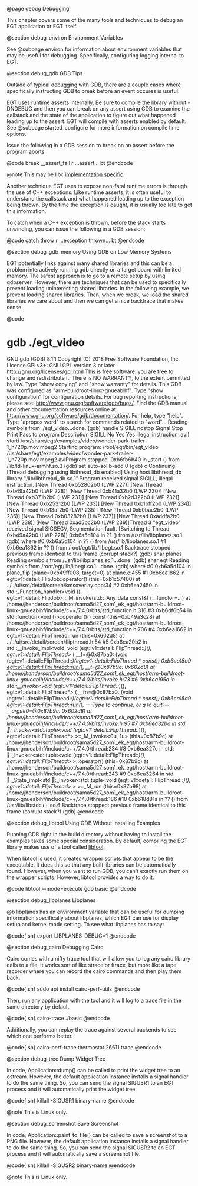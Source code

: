  @page debug Debugging

This chapter covers some of the many tools and techniques to debug an EGT
application or EGT itself.

@section debug_environ Environment Variables

See @subpage environ for information about environment variables that may be
useful for debugging.  Specifically, configuring logging internal to EGT.

@section debug_gdb GDB Tips

Outside of typical debugging with GDB, there are a couple cases where
specifically instructing GDB to break before an event occures is useful.

EGT uses runtime asserts internally.  Be sure to compile the library without
-DNDEBUG and then you can break on any assert using GDB to examine the callstack
and the state of the application to figure out what happened leading up to the
assert.  EGT will compile with asserts enabled by default. See
@subpage started_configure for more information on compile time options.

Issue the following in a GDB session to break on an assert before the program
aborts:

@code
break __assert_fail
r
...assert...
bt
@endcode

@note This may be libc [implementation specific](https://refspecs.linuxbase.org/LSB_3.1.1/LSB-Core-generic/LSB-Core-generic/baselib---assert-fail-1.html).

Another technique EGT uses to expose non-fatal runtime errors is through the use
of C++ exceptions.  Like runtime asserts, it is often useful to understand the
callstack and what happened leading up to the exception being thrown.  By the
time the exception is caught, it is usually too late to get this information.

To catch when a C++ exception is thrown, before the stack starts unwinding, you
can issue the following in a GDB session:

@code
catch throw
r
...exception thrown...
bt
@endcode

@section debug_gdb_memory Using GDB on Low Memory Systems

EGT potentially links against many shared libraries and this can be a problem
interactively running gdb directly on a target board with limited memory.  The
safest approach is to go to a remote setup by using gdbserver.  However, there
are techniques that can be used to specifically prevent loading uninteresting
shared libraries.  In the following example, we prevent loading shared libraries.
Then, when we break, we load the shared libraries we care about and then we can
get a nice backtrace that makes sense.

@code
# gdb ./egt_video
GNU gdb (GDB) 8.1.1
Copyright (C) 2018 Free Software Foundation, Inc.
License GPLv3+: GNU GPL version 3 or later <http://gnu.org/licenses/gpl.html>
This is free software: you are free to change and redistribute it.
There is NO WARRANTY, to the extent permitted by law.  Type "show copying"
and "show warranty" for details.
This GDB was configured as "arm-buildroot-linux-gnueabihf".
Type "show configuration" for configuration details.
For bug reporting instructions, please see:
<http://www.gnu.org/software/gdb/bugs/>.
Find the GDB manual and other documentation resources online at:
<http://www.gnu.org/software/gdb/documentation/>.
For help, type "help".
Type "apropos word" to search for commands related to "word"...
Reading symbols from ./egt_video...done.
(gdb) handle SIGILL nostop
Signal        Stop      Print   Pass to program Description
SIGILL        No        Yes     Yes             Illegal instruction
.avi) starti /usr/share/egt/examples/video/wonder-park-trailer-1_h720p.mov.mpeg2
Starting program: /root/egt/bin/egt_video /usr/share/egt/examples/video/wonder-park-trailer-1_h720p.mov.mpeg2.aviProgram stopped.
0xb6fb6b40 in _start () from /lib/ld-linux-armhf.so.3
(gdb) set auto-solib-add 0
(gdb) c
Continuing.
[Thread debugging using libthread_db enabled]
Using host libthread_db library "/lib/libthread_db.so.1".Program received signal SIGILL, Illegal instruction.
[New Thread 0xb52802b0 (LWP 227)]
[New Thread 0xb49a42b0 (LWP 228)]
[New Thread 0xb41a32b0 (LWP 230)]
[New Thread 0xb371b2b0 (LWP 231)]
[New Thread 0xb2d322b0 (LWP 232)]
[New Thread 0xb25312b0 (LWP 233)]
[New Thread 0xb1bff2b0 (LWP 234)]
[New Thread 0xb13af2b0 (LWP 235)]
[New Thread 0xb0bae2b0 (LWP 236)]
[New Thread 0xb03282b0 (LWP 237)]
[New Thread 0xaddfa2b0 (LWP 238)]
[New Thread 0xad5bc2b0 (LWP 239)]Thread 3 "egt_video" received signal SIGSEGV, Segmentation fault.
[Switching to Thread 0xb49a42b0 (LWP 228)]
0xb6a5d104 in ?? () from /usr/lib/libplanes.so.1
(gdb) where
#0  0xb6a5d104 in ?? () from /usr/lib/libplanes.so.1
#1  0xb6ea1862 in ?? () from /root/egt/lib/libegt.so.1
Backtrace stopped: previous frame identical to this frame (corrupt stack?)
(gdb) shar planes
Reading symbols from /usr/lib/libplanes.so.1...done.
(gdb) shar egt
Reading symbols from /root/egt/lib/libegt.so.1...done.
(gdb) where
#0  0xb6a5d104 in plane_flip (plane=0xb49ff008, target=0) at plane.c:455
#1  0xb6ea1862 in egt::v1::detail::FlipJob::operator() (this=0xb1c57400)
    at ../../ui/src/detail/screen/kmsoverlay.cpp:34
#2  0xb6ea2450 in std::_Function_handler<void (), egt::v1::detail::FlipJob>::_M_invoke(std::_Any_data const&) (__functor=...)
    at /home/jhenderson/buildroot/sama5d27_som1_ek_egt/host/arm-buildroot-linux-gnueabihf/include/c++/7.4.0/bits/std_function.h:316
#3  0xb6df6b54 in std::function<void ()>::operator()() const (this=0xb49a3c28)
    at /home/jhenderson/buildroot/sama5d27_som1_ek_egt/host/arm-buildroot-linux-gnueabihf/include/c++/7.4.0/bits/std_function.h:706
#4  0xb6ea1662 in egt::v1::detail::FlipThread::run (this=0x602d8)
    at ../../ui/src/detail/screen/flipthread.h:54
#5  0xb6ea20b2 in std::__invoke_impl<void, void (egt::v1::detail::FlipThread::*)(), egt::v1::detail::FlipThread*> (
    __f=@0x87ba0: (void (egt::v1::detail::FlipThread::*)(egt::v1::detail::FlipThread * const)) 0xb6ea15a9 <egt::v1::detail::FlipThread::run()>,
    __t=@0x87b9c: 0x602d8)
    at /home/jhenderson/buildroot/sama5d27_som1_ek_egt/host/arm-buildroot-linux-gnueabihf/include/c++/7.4.0/bits/invoke.h:73
#6  0xb6ea195a in std::__invoke<void (egt::v1::detail::FlipThread::*)(), egt::v1::detail::FlipThread*> (
    __fn=@0x87ba0: (void (egt::v1::detail::FlipThread::*)(egt::v1::detail::FlipThread * const)) 0xb6ea15a9 <egt::v1::detail::FlipThread::run()>,
---Type <return> to continue, or q <return> to quit---
    __args#0=@0x87b9c: 0x602d8)
    at /home/jhenderson/buildroot/sama5d27_som1_ek_egt/host/arm-buildroot-linux-gnueabihf/include/c++/7.4.0/bits/invoke.h:95
#7  0xb6ea32ba in std::thread::_Invoker<std::tuple<void (egt::v1::detail::FlipThread::*)(), egt::v1::detail::FlipThread*> >::_M_invoke<0u, 1u> (this=0x87b9c)
    at /home/jhenderson/buildroot/sama5d27_som1_ek_egt/host/arm-buildroot-linux-gnueabihf/include/c++/7.4.0/thread:234
#8  0xb6ea327c in std::thread::_Invoker<std::tuple<void (egt::v1::detail::FlipThread::*)(), egt::v1::detail::FlipThread*> >::operator() (this=0x87b9c)
    at /home/jhenderson/buildroot/sama5d27_som1_ek_egt/host/arm-buildroot-linux-gnueabihf/include/c++/7.4.0/thread:243
#9  0xb6ea3264 in std::thread::_State_impl<std::thread::_Invoker<std::tuple<void (egt::v1::detail::FlipThread::*)(), egt::v1::detail::FlipThread*> > >::_M_run
    (this=0x87b98)
    at /home/jhenderson/buildroot/sama5d27_som1_ek_egt/host/arm-buildroot-linux-gnueabihf/include/c++/7.4.0/thread:186
#10 0xb618d81a in ?? () from /usr/lib/libstdc++.so.6
Backtrace stopped: previous frame identical to this frame (corrupt stack?)
(gdb)
@endcode

@section debug_libtool Using GDB Without Installing Examples

Running GDB right in the build directory without having to install the examples
takes some special consideration.  By default, compiling the EGT library makes
use of a tool called [libtool](https://www.gnu.org/software/libtool/).

When libtool is used, it creates wrapper scripts that appear to be the
executable.  It does this so that any built libraries can be automatically found.
However, when you want to run GDB, you can't exactly run them on the wrapper
scripts.  However, libtool provides a way to do it.

@code
libtool --mode=execute gdb basic
@endcode

@section debug_libplanes Libplanes

@b libplanes has an environment variable that can be useful for dumping
information specifically about libplanes, which EGT can use for display setup
and kernel mode setting.  To see what libplanes has to say:

@code{.sh}
export LIBPLANES_DEBUG=1
@endcode

@section debug_cairo Debugging Cairo

Cairo comes with a nifty trace tool that will allow you to log any cairo library
calls to a file.  It works sort of like strace or ftrace, but more like a tape
recorder where you can record the cairo commands and then play them back.

@code{.sh}
sudo apt install cairo-perf-utils
@endcode

Then, run any application with the tool and it will log to a trace file in the
same directory by default.

@code{.sh}
cairo-trace ./basic
@endcode

Additionally, you can replay the trace against several backends to see which one
performs better.

@code{.sh}
cairo-perf-trace thermostat.26611.trace
@endcode

@section debug_tree Dump Widget Tree

In code, Application::dump() can be called to print the widget tree to an ostream.
However, the default application instance installs a signal handler to do the
same thing.  So, you can send the signal SIGUSR1 to an EGT process and it will
automatically print the widget tree.

@code{.sh}
killall -SIGUSR1 binary-name
@endcode

@note This is Linux only.

@section debug_screenshot Save Screenshot

In code, Application::paint_to_file() can be called to save a screenshot to a
PNG file. However, the default application instance installs a signal handler to
do the same thing.  So, you can send the signal SIGUSR2 to an EGT process and it
will automatically save a screenshot file.

@code{.sh}
killall -SIGUSR2 binary-name
@endcode

@note This is Linux only.
